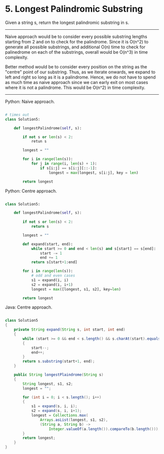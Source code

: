 # 5. Longest Palindromic Substring

Given a string s, return the longest palindromic substring in s.

---

Naive approach would be to consider every possible substring lengths starting
from 2 and on to check for the palindrome. Since it is O(n^2) to generate all
possible substrings, and additional O(n) time to check for palinedrome on each
of the substrings, overall would be O(n^3) in time complexity.

Better method would be to consider every position on the string as the "centre"
point of our substring. Thus, as we iterate onwards, we expand to left and
right so long as it is a palindrome. Hence, we do not have to spend as much
time as naive approach since we can early exit on most cases where it is not
a palindrome. This would be O(n^2) in time complexity.

---

Python: Naive approach.

```python

# times out
class Solution5:

    def longestPalindrome(self, s):

        if not s or len(s) < 2:
            retun s

        longest = ""

        for i in range(len(s)):
            for j in range(i, len(s) + 1):
                if s[i:j] == s[i:j][::-1]:
                    longest = max(longest, s[i:j], key = len)

        return longest
```

Python: Centre approach.

```python

class Solution5:

    def longestPalindrome(self, s):
        
        if not s or len(s) < 2:
            return s

        longest = ""

        def expand(start, end):
            while start >= 0 and end < len(s) and s[start] == s[end]:
                start -= 1
                end += 1
            return s[start+1:end]

        for i in range(len(s)):
            # odd and even cases
            s1 = expand(i, i)
            s2 = expand(i, i+1)
            longest = max([longest, s1, s2], key=len)

        return longest
```

Java: Centre approach.

```java

class Solution5
{
    private String expand(String s, int start, int end)
    {
        while (start >= 0 && end < s.length() && s.charAt(start).equals(s.charAt(end)))
        {
            start--;
            end++;
        }
        return s.substring(start+1, end);
    }

    public String longestPlaindrome(String s)
    {
        String longest, s1, s2;
        longest = "";

        for (int i = 0; i < s.length(); i++)
        {
            s1 = expand(s, i, i);
            s2 = expand(s, i, i+1);
            longest = Collections.max(
                Arrays.asList(longest, s1, s2),
                (String a, String b) ->
                    Integer.valueOf(a.length()).compareTo(b.length()));
        }
        return longest;
    }
}
```

